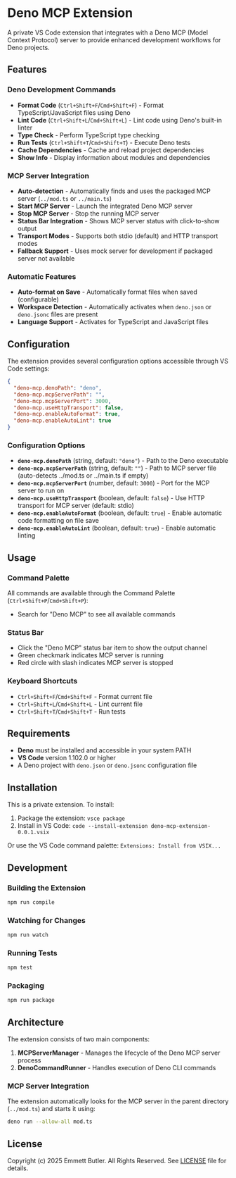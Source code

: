 # Deno MCP Extension

A private VS Code extension that integrates with a Deno MCP (Model Context
Protocol) server to provide enhanced development workflows for Deno projects.

## Features

### Deno Development Commands

- **Format Code** (`Ctrl+Shift+F`/`Cmd+Shift+F`) - Format TypeScript/JavaScript
  files using Deno
- **Lint Code** (`Ctrl+Shift+L`/`Cmd+Shift+L`) - Lint code using Deno's built-in
  linter
- **Type Check** - Perform TypeScript type checking
- **Run Tests** (`Ctrl+Shift+T`/`Cmd+Shift+T`) - Execute Deno tests
- **Cache Dependencies** - Cache and reload project dependencies
- **Show Info** - Display information about modules and dependencies

### MCP Server Integration

- **Auto-detection** - Automatically finds and uses the packaged MCP server
  (`../mod.ts` or `../main.ts`)
- **Start MCP Server** - Launch the integrated Deno MCP server
- **Stop MCP Server** - Stop the running MCP server
- **Status Bar Integration** - Shows MCP server status with click-to-show output
- **Transport Modes** - Supports both stdio (default) and HTTP transport modes
- **Fallback Support** - Uses mock server for development if packaged server not
  available

### Automatic Features

- **Auto-format on Save** - Automatically format files when saved (configurable)
- **Workspace Detection** - Automatically activates when `deno.json` or
  `deno.jsonc` files are present
- **Language Support** - Activates for TypeScript and JavaScript files

## Configuration

The extension provides several configuration options accessible through VS Code
settings:

```json
{
  "deno-mcp.denoPath": "deno",
  "deno-mcp.mcpServerPath": "",
  "deno-mcp.mcpServerPort": 3000,
  "deno-mcp.useHttpTransport": false,
  "deno-mcp.enableAutoFormat": true,
  "deno-mcp.enableAutoLint": true
}
```

### Configuration Options

- **`deno-mcp.denoPath`** (string, default: `"deno"`) - Path to the Deno
  executable
- **`deno-mcp.mcpServerPath`** (string, default: `""`) - Path to MCP server file
  (auto-detects ../mod.ts or ../main.ts if empty)
- **`deno-mcp.mcpServerPort`** (number, default: `3000`) - Port for the MCP
  server to run on
- **`deno-mcp.useHttpTransport`** (boolean, default: `false`) - Use HTTP
  transport for MCP server (default: stdio)
- **`deno-mcp.enableAutoFormat`** (boolean, default: `true`) - Enable automatic
  code formatting on file save
- **`deno-mcp.enableAutoLint`** (boolean, default: `true`) - Enable automatic
  linting

## Usage

### Command Palette

All commands are available through the Command Palette
(`Ctrl+Shift+P`/`Cmd+Shift+P`):

- Search for "Deno MCP" to see all available commands

### Status Bar

- Click the "Deno MCP" status bar item to show the output channel
- Green checkmark indicates MCP server is running
- Red circle with slash indicates MCP server is stopped

### Keyboard Shortcuts

- `Ctrl+Shift+F`/`Cmd+Shift+F` - Format current file
- `Ctrl+Shift+L`/`Cmd+Shift+L` - Lint current file
- `Ctrl+Shift+T`/`Cmd+Shift+T` - Run tests

## Requirements

- **Deno** must be installed and accessible in your system PATH
- **VS Code** version 1.102.0 or higher
- A Deno project with `deno.json` or `deno.jsonc` configuration file

## Installation

This is a private extension. To install:

1. Package the extension: `vsce package`
2. Install in VS Code: `code --install-extension deno-mcp-extension-0.0.1.vsix`

Or use the VS Code command palette: `Extensions: Install from VSIX...`

## Development

### Building the Extension

```bash
npm run compile
```

### Watching for Changes

```bash
npm run watch
```

### Running Tests

```bash
npm test
```

### Packaging

```bash
npm run package
```

## Architecture

The extension consists of two main components:

1. **MCPServerManager** - Manages the lifecycle of the Deno MCP server process
2. **DenoCommandRunner** - Handles execution of Deno CLI commands

### MCP Server Integration

The extension automatically looks for the MCP server in the parent directory
(`../mod.ts`) and starts it using:

```bash
deno run --allow-all mod.ts
```

## License

Copyright (c) 2025 Emmett Butler. All Rights Reserved. See [LICENSE](LICENSE)
file for details.
